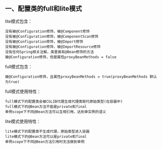 ## 一、配置类的full和lite模式

lite模式包含：

    没有被@Configuration修饰，被@Component修饰
    没有被@Configuration修饰，被@ComponentScan修饰
    没有被@Configuration修饰，被@Import修饰
    没有被@Configuration修饰，被@ImportResource修饰
    没有任何Spring相关注解，类里面有@Bean修饰的方法
    被@Configuration修饰，但是属性proxyBeanMethods = false

full模式包含：

    被@Configuration修饰，且属性proxyBeanMethods = true(proxyBeanMethods 默认为true)

full模式使用特性：

    full模式下的配置类会被CGLIB代理生成代理类取代原始类型(在容器中)
    full模式下的@Bean方法不能是private和final
    单例scope下不同@Bean方法可以互相引用，达到单实例的语义

lite模式使用特性：

    lite模式下的配置类不生成代理，原始类型进入容器
    lite模式下的@Bean方法可以是private和final
    单例scope下不同@Bean方法引用时无法做到单例
